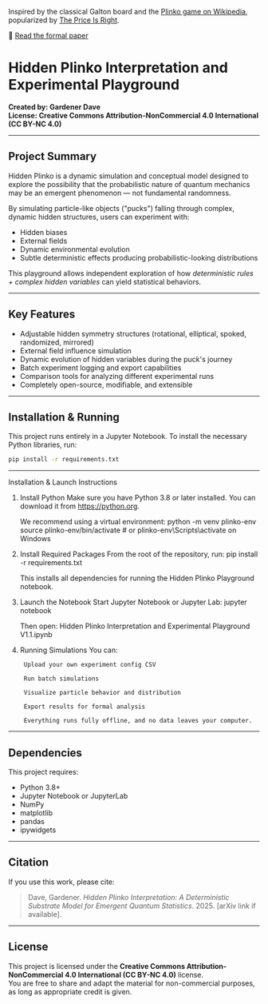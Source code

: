 

Inspired by the classical Galton board and the [Plinko game on Wikipedia](https://en.wikipedia.org/wiki/Plinko_(pricing_game)), popularized by [The Price Is Right](https://priceisright.fandom.com/wiki/Plinko/Gallery).

📄 [Read the formal paper](Hidden_Plinko_Interpretation.pdf)
# Hidden Plinko Interpretation and Experimental Playground

**Created by: Gardener Dave**  
**License: Creative Commons Attribution-NonCommercial 4.0 International (CC BY-NC 4.0)**

---

## Project Summary

Hidden Plinko is a dynamic simulation and conceptual model designed to explore the possibility that the probabilistic nature of quantum mechanics may be an emergent phenomenon — not fundamental randomness.

By simulating particle-like objects ("pucks") falling through complex, dynamic hidden structures, users can experiment with:

- Hidden biases
- External fields
- Dynamic environmental evolution
- Subtle deterministic effects producing probabilistic-looking distributions

This playground allows independent exploration of how *deterministic rules + complex hidden variables* can yield statistical behaviors.

---

## Key Features

- Adjustable hidden symmetry structures (rotational, elliptical, spoked, randomized, mirrored)
- External field influence simulation
- Dynamic evolution of hidden variables during the puck's journey
- Batch experiment logging and export capabilities
- Comparison tools for analyzing different experimental runs
- Completely open-source, modifiable, and extensible

---

## Installation & Running

This project runs entirely in a Jupyter Notebook. To install the necessary Python libraries, run:

```bash
pip install -r requirements.txt
```

---
Installation & Launch Instructions
1. Install Python
    Make sure you have Python 3.8 or later installed. You can download it from https://python.org.

    We recommend using a virtual environment:
       python -m venv plinko-env
        source plinko-env/bin/activate  # or plinko-env\Scripts\activate on Windows
2. Install Required Packages
    From the root of the repository, run:
        pip install -r requirements.txt

    This installs all dependencies for running the Hidden Plinko Playground notebook.

3. Launch the Notebook
    Start Jupyter Notebook or Jupyter Lab:
       jupyter notebook

    Then open:
        Hidden Plinko Interpretation and Experimental Playground V1.1.ipynb

4. Running Simulations
    You can:

        Upload your own experiment config CSV

        Run batch simulations

        Visualize particle behavior and distribution

        Export results for formal analysis

        Everything runs fully offline, and no data leaves your computer.
---

## Dependencies

This project requires:
- Python 3.8+
- Jupyter Notebook or JupyterLab
- NumPy
- matplotlib
- pandas
- ipywidgets

---

## Citation

If you use this work, please cite:

> Dave, Gardener. *Hidden Plinko Interpretation: A Deterministic Substrate Model for Emergent Quantum Statistics*. 2025. [arXiv link if available].

---

## License

This project is licensed under the **Creative Commons Attribution-NonCommercial 4.0 International (CC BY-NC 4.0)** license.  
You are free to share and adapt the material for non-commercial purposes, as long as appropriate credit is given.

